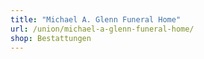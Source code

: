 ```yaml
---
title: "Michael A. Glenn Funeral Home"
url: /union/michael-a-glenn-funeral-home/
shop: Bestattungen
---
```

